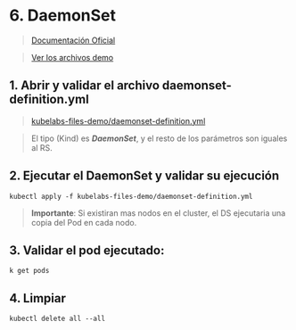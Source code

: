 # 6. DaemonSet <!-- omit in TOC -->

> [Documentación Oficial](https://kubernetes.io/docs/concepts/workloads/controllers/daemonset/)

> [Ver los archivos demo](./kubelabs-files-demo)

## 1. Abrir y validar el archivo daemonset-definition.yml

> [kubelabs-files-demo/daemonset-definition.yml](./kubelabs-files-demo/daemonset-definition.yml)

> El tipo (Kind) es ***DaemonSet***, y el resto de los parámetros son iguales al RS.

## 2. Ejecutar el DaemonSet y validar su ejecución
```vim
kubectl apply -f kubelabs-files-demo/daemonset-definition.yml
```

> **Importante**: Si existiran mas nodos en el cluster, el DS ejecutaria una copia del Pod en cada nodo.

## 3. Validar el pod ejecutado:
```vim
k get pods
```

## 4. Limpiar
```k
kubectl delete all --all
```

